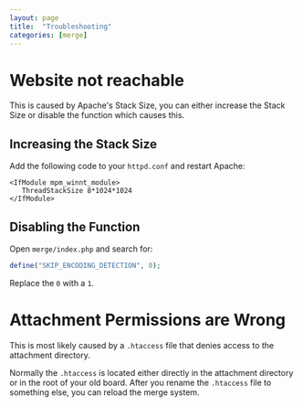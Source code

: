 ```yaml
---
layout: page
title:  "Troubleshooting"
categories: [merge]
---
```


# Website not reachable
This is caused by Apache's Stack Size, you can either increase the Stack Size or disable the function which causes this.

## Increasing the Stack Size
Add the following code to your `httpd.conf` and restart Apache:

```apacheconf
<IfModule mpm_winnt_module>
   ThreadStackSize 8*1024*1024
</IfModule>
```

## Disabling the Function
Open `merge/index.php` and search for:
```php
define("SKIP_ENCODING_DETECTION", 0);
```
Replace the `0` with a `1`.

# Attachment Permissions are Wrong
This is most likely caused by a `.htaccess` file that denies access to the attachment directory.

Normally the `.htaccess` is located either directly in the attachment directory or in the root of your old board. After you rename the `.htaccess` file to something else, you can reload the merge system.
